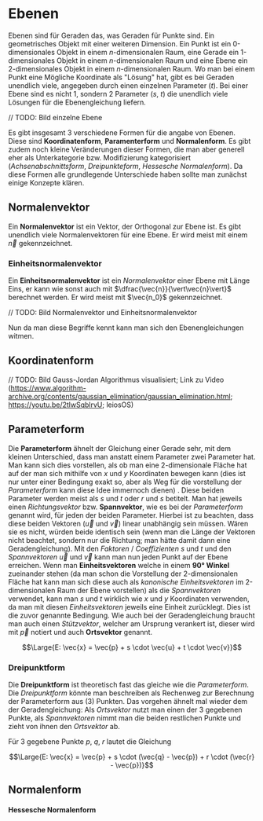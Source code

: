 # Ebenen

Ebenen sind für Geraden das, was Geraden für Punkte sind. Ein geometrisches Objekt mit einer weiteren Dimension. Ein Punkt ist ein 0-dimensionales Objekt in einem $n$-dimensionalen Raum, eine Gerade ein 1-dimensionales Objekt in einem $n$-dimensionalen Raum und eine Ebene ein 2-dimensionales Objekt in einem $n$-dimensionalen Raum. Wo man bei einem Punkt eine Mögliche Koordinate als "Lösung" hat, gibt es bei Geraden unendlich viele, angegeben durch einen einzelnen Parameter ($t$). Bei einer Ebene sind es nicht 1, sondern 2 Parameter ($s$, $t$) die unendlich viele Lösungen für die Ebenengleichung liefern.

// TODO: Bild einzelne Ebene

Es gibt insgesamt 3 verschiedene Formen für die angabe von Ebenen. Diese sind **Koordinatenform**, **Paramenterform** und **Normalenform**. Es gibt zudem noch kleine Veränderungen dieser Formen, die man aber generell eher als Unterkategorie bzw. Modifizierung kategorisiert (*Achsenabschnittsform*, *Dreipunkteform*, *Hessesche Normalenform*). Da diese Formen alle grundlegende Unterschiede haben sollte man zunächst einige Konzepte klären. 

## Normalenvektor

Ein **Normalenvektor** ist ein Vektor, der Orthogonal zur Ebene ist. Es gibt unendlich viele Normalenvektoren für eine Ebene. Er wird meist mit einem $\vec{n}$ gekennzeichnet.

### Einheitsnormalenvektor

Ein **Einheitsnormalenvektor** ist ein *Normalenvektor* einer Ebene mit Länge Eins, er kann wie sonst auch mit $\dfrac{\vec{n}}{\vert\vec{n}\vert}$ berechnet werden. Er wird meist mit $\vec{n_0}$ gekennzeichnet.

// TODO: Bild Normalenvektor und Einheitsnormalenvektor

Nun da man diese Begriffe kennt kann man sich den Ebenengleichungen witmen.

## Koordinatenform

// TODO: Bild Gauss-Jordan Algorithmus visualisiert; Link zu Video (https://www.algorithm-archive.org/contents/gaussian_elimination/gaussian_elimination.html; https://youtu.be/2tlwSqblrvU; leiosOS)

## Parameterform

Die **Parameterform** ähnelt der Gleichung einer Gerade sehr, mit dem kleinen Unterschied, dass man anstatt einem Parameter zwei Parameter hat. Man kann sich dies vorstellen, als ob man eine 2-dimensionale Fläche hat auf der man sich mithilfe von $x$ und $y$ Koordinaten bewegen kann (dies ist nur unter einer Bedingung exakt so, aber als Weg für die vorstellung der *Parameterform* kann diese Idee immernoch dienen) . Diese beiden Parameter werden meist als $s$ und $t$ oder $r$ und $s$ betitelt. Man hat jeweils einen *Richtungsvektor* bzw. **Spannvektor**, wie es bei der *Parameterform* genannt wird, für jeden der beiden Parameter. Hierbei ist zu beachten, dass diese beiden Vektoren ($\vec{u}$ und $\vec{v}$) linear unabhängig sein müssen. Wären sie es nicht, würden beide identisch sein (wenn man die Länge der Vektoren nicht beachtet, sondern nur die Richtung; man hätte damit dann eine Geradengleichung). Mit den *Faktoren* / *Coeffizienten* $s$ und $t$ und den *Spannvektoren* $\vec{u}$ und $\vec{v}$ kann man nun jeden Punkt auf der Ebene erreichen. Wenn man **Einheitsvektoren** welche in einem **90° Winkel** zueinander stehen (da man schon die Vorstellung der 2-dimensionalen Fläche hat kann man sich diese auch als *kanonische Einheitsvektoren* im 2-dimensionalen Raum der Ebene vorstellen) als die *Spannvektoren* verwendet, kann man $s$ und $t$ wirklich wie $x$ und $y$ Koordinaten verwenden, da man mit diesen *Einheitsvektoren* jeweils eine Einheit zurücklegt. Dies ist die zuvor genannte Bedingung. Wie auch bei der Geradengleichung braucht man auch einen *Stützvektor*, welcher am Ursprung verankert ist, dieser wird mit $\vec{p}$ notiert und auch **Ortsvektor** genannt.

$$\Large{E: \vec{x} = \vec{p} + s \cdot \vec{u} + t \cdot \vec{v}}$$

### Dreipunktform

Die **Dreipunktform** ist theoretisch fast das gleiche wie die *Parameterform*. Die *Dreipunktform* könnte man beschreiben als Rechenweg zur Berechnung der Parameterform aus (3) Punkten. Das vorgehen ähnelt mal wieder dem der Geradengleichung: Als *Ortsvektor* nutzt man einen der 3 gegebenen Punkte, als *Spannvektoren* nimmt man die beiden restlichen Punkte und zieht von ihnen den *Ortsvektor* ab.

Für 3 gegebene Punkte $p$, $q$, $r$ lautet die Gleichung

$$\Large{E: \vec{x} = \vec{p} + s \cdot (\vec{q} - \vec{p}) + r \cdot (\vec{r} - \vec{p})}$$

## Normalenform

#### Hessesche Normalenform
